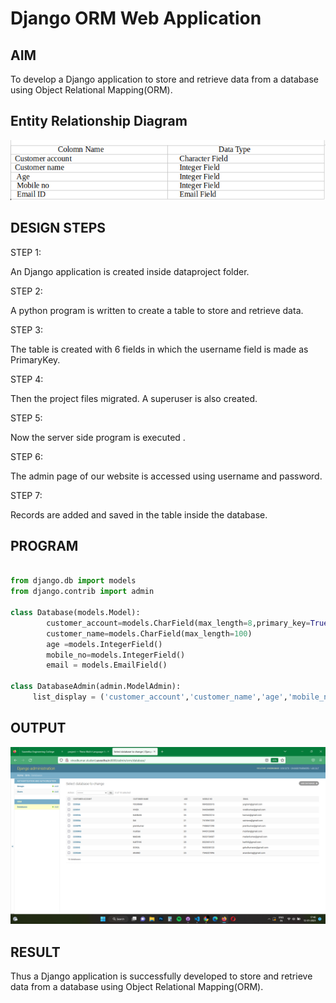 # Django ORM Web Application

## AIM
To develop a Django application to store and retrieve data from a database using Object Relational Mapping(ORM).

## Entity Relationship Diagram
![output](/ER.png)

## DESIGN STEPS

STEP 1:

An Django application is created inside dataproject folder.

STEP 2:

A python program is written to create a table to store and retrieve data.

STEP 3:

The table is created with 6 fields in which the username field is made as PrimaryKey.

STEP 4:

Then the project files migrated. A superuser is also created.

STEP 5:

Now the server side program is executed .

STEP 6:

The admin page of our website is accessed using username and password.

STEP 7:

Records are added and saved in the table inside the database.



## PROGRAM
``` python

from django.db import models
from django.contrib import admin

class Database(models.Model):
        customer_account=models.CharField(max_length=8,primary_key=True,help_text="your refernce Number")
        customer_name=models.CharField(max_length=100)
        age =models.IntegerField()
        mobile_no=models.IntegerField()
        email = models.EmailField()

class DatabaseAdmin(admin.ModelAdmin):
     list_display = ('customer_account','customer_name','age','mobile_no','email')


 ```


## OUTPUT

![output](/DATABASE.png)


## RESULT
Thus a Django application is successfully developed to store and retrieve data from a database using Object Relational Mapping(ORM).


